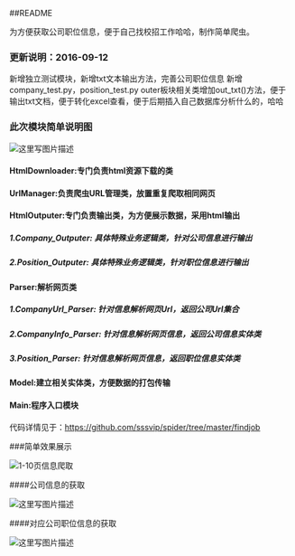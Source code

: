 ##README

为方便获取公司职位信息，便于自己找校招工作哈哈，制作简单爬虫。

### 更新说明：2016-09-12
新增独立测试模块，新增txt文本输出方法，完善公司职位信息
新增company_test.py，position_test.py
outer板块相关类增加out_txt()方法，便于输出txt文档，便于转化excel查看，便于后期插入自己数据库分析什么的，哈哈


### 此次模块简单说明图
![这里写图片描述](http://img.blog.csdn.net/20160909112957688)

#### HtmlDownloader:专门负责html资源下载的类
#### UrlManager:负责爬虫URL管理类，放置重复爬取相同网页
#### HtmlOutputer:专门负责输出类，为方便展示数据，采用html输出
##### 1.Company_Outputer: 具体特殊业务逻辑类，针对公司信息进行输出
##### 2.Position_Outputer: 具体特殊业务逻辑类，针对职位信息进行输出
#### Parser:解析网页类
##### 1.CompanyUrl_Parser: 针对信息解析网页Url，返回公司Url集合
##### 2.CompanyInfo_Parser: 针对信息解析网页信息，返回公司信息实体类
##### 3.Position_Parser: 针对信息解析网页信息，返回职位信息实体类
#### Model:建立相关实体类，方便数据的打包传输
#### Main:程序入口模块

代码详情见于：https://github.com/sssvip/spider/tree/master/findjob


###简单效果展示

![1-10页信息爬取](http://img.blog.csdn.net/20160909131554122)

####公司信息的获取

![这里写图片描述](http://img.blog.csdn.net/20160909120032706)

####对应公司职位信息的获取

![这里写图片描述](http://img.blog.csdn.net/20160909120045159)
